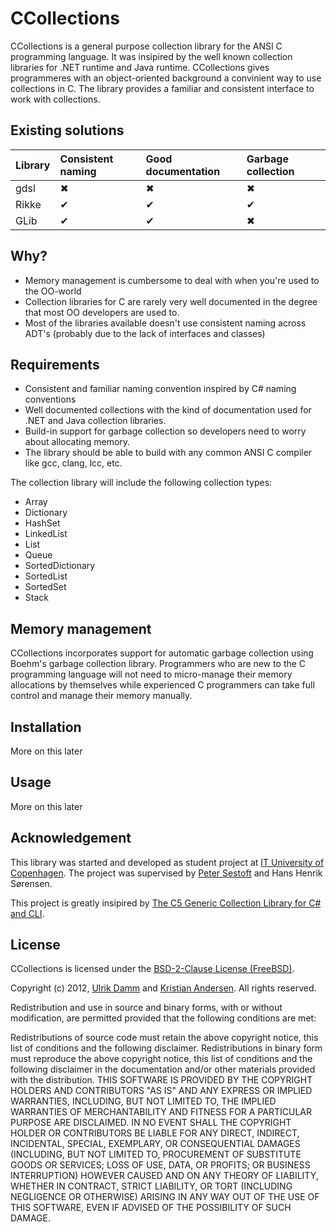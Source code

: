 # CCollections

CCollections is a general purpose collection library for the ANSI C programming language. It was insipired by the well known collection libraries for .NET runtime and Java runtime.
CCollections gives programmeres with an object-oriented background a convinient way to use collections in C.
The library provides a familiar and consistent interface to work with collections.

## Existing solutions

| Library | Consistent naming | Good documentation | Garbage collection |
| :------ | :---------------- | :----------------- | :----------------- |
| gdsl    | ✖                 | ✖                  | ✖                  |
| Rikke   | ✔                 | ✔                  | ✔                  |
| GLib    | ✔                 | ✔                  | ✖                  |



## Why?

* Memory management is cumbersome to deal with when you're used to the OO-world
* Collection libraries for C are rarely very well documented in the degree that most OO developers are used to.
* Most of the libraries available doesn't use consistent naming across ADT's (probably due to the lack of interfaces and classes)

## Requirements

* Consistent and familiar naming convention inspired by C# naming conventions
* Well documented collections with the kind of documentation used for .NET and Java collection libraries.
* Build-in support for garbage collection so developers need to worry about allocating memory.
* The library should be able to build with any common ANSI C compiler like gcc, clang, lcc, etc.

The collection library will include the following collection types:

* Array
* Dictionary
* HashSet
* LinkedList
* List
* Queue
* SortedDictionary
* SortedList
* SortedSet
* Stack

## Memory management

CCollections incorporates support for automatic garbage collection using Boehm's garbage collection library.
Programmers who are new to the C programming language will not need to micro-manage their memory allocations by themselves
while experienced C programmers can take full control and manage their memory manually.

## Installation

More on this later

## Usage

More on this later

## Acknowledgement

This library was started and developed as student project at [IT University of Copenhagen](http://itu.dk/).
The project was supervised by [Peter Sestoft](http://itu.dk/people/sestoft) and Hans Henrik Sørensen.

This project is greatly insipired by [The C5 Generic Collection Library for C# and CLI](http://www.itu.dk/research/c5/).

## License
CCollections is licensed under the [BSD-2-Clause License (FreeBSD)](http://opensource.org/licenses/BSD-2-Clause).

Copyright (c) 2012, [Ulrik Damm](http://github.com/ulrikdamm) and [Kristian Andersen](http://github.com/ksmandersen).
All rights reserved.

Redistribution and use in source and binary forms, with or without modification, are permitted provided that the following conditions are met:

Redistributions of source code must retain the above copyright notice, this list of conditions and the following disclaimer. Redistributions in binary form must reproduce the above copyright notice, this list of conditions and the following disclaimer in the documentation and/or other materials provided with the distribution. THIS SOFTWARE IS PROVIDED BY THE COPYRIGHT HOLDERS AND CONTRIBUTORS "AS IS" AND ANY EXPRESS OR IMPLIED WARRANTIES, INCLUDING, BUT NOT LIMITED TO, THE IMPLIED WARRANTIES OF MERCHANTABILITY AND FITNESS FOR A PARTICULAR PURPOSE ARE DISCLAIMED. IN NO EVENT SHALL THE COPYRIGHT HOLDER OR CONTRIBUTORS BE LIABLE FOR ANY DIRECT, INDIRECT, INCIDENTAL, SPECIAL, EXEMPLARY, OR CONSEQUENTIAL DAMAGES (INCLUDING, BUT NOT LIMITED TO, PROCUREMENT OF SUBSTITUTE GOODS OR SERVICES; LOSS OF USE, DATA, OR PROFITS; OR BUSINESS INTERRUPTION) HOWEVER CAUSED AND ON ANY THEORY OF LIABILITY, WHETHER IN CONTRACT, STRICT LIABILITY, OR TORT (INCLUDING NEGLIGENCE OR OTHERWISE) ARISING IN ANY WAY OUT OF THE USE OF THIS SOFTWARE, EVEN IF ADVISED OF THE POSSIBILITY OF SUCH DAMAGE.

